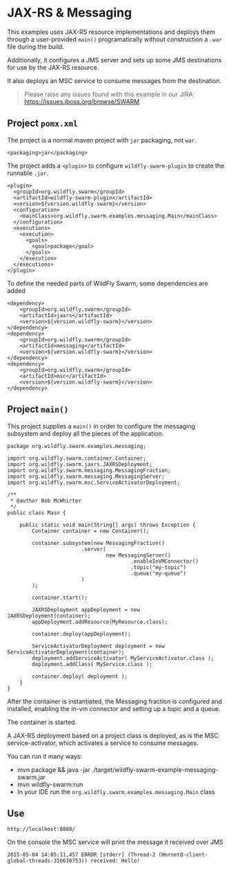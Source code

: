 # JAX-RS & Messaging

This examples uses JAX-RS resource implementations and deploys
them through a user-provided `main()` programatically without
construction a `.war` file during the build.

Additionally, it configures a JMS server and sets up some
JMS destinations for use by the JAX-RS resource.

It also deploys an MSC service to consume messages from
the destination.  

> Please raise any issues found with this example in our JIRA:
> https://issues.jboss.org/browse/SWARM

## Project `pomx.xml`

The project is a normal maven project with `jar` packaging, not `war`.

    <packaging>jar</packaging>

The project adds a `<plugin>` to configure `wildfly-swarm-plugin` to
create the runnable `.jar`.

    <plugin>
      <groupId>org.wildfly.swarm</groupId>
      <artifactId>wildfly-swarm-plugin</artifactId>
      <version>${version.wildfly-swarm}</version>
      <configuration>
        <mainClass>org.wildfly.swarm.examples.messaging.Main</mainClass>
      </configuration>
      <executions>
        <execution>
          <goals>
            <goal>package</goal>
          </goals>
        </execution>
      </executions>
    </plugin>

To define the needed parts of WildFly Swarm, some dependencies are added

    <dependency>
        <groupId>org.wildfly.swarm</groupId>
        <artifactId>jaxrs</artifactId>
        <version>${version.wildfly-swarm}</version>
    </dependency>
    <dependency>
        <groupId>org.wildfly.swarm</groupId>
        <artifactId>messaging</artifactId>
        <version>${version.wildfly-swarm}</version>
    </dependency>
    <dependency>
        <groupId>org.wildfly.swarm</groupId>
        <artifactId>msc</artifactId>
        <version>${version.wildfly-swarm}</version>
    </dependency>

## Project `main()`

This project supplies a `main()` in order to configure the messaging
subsystem and deploy all the pieces of the application.

    package org.wildfly.swarm.examples.messaging;
    
    import org.wildfly.swarm.container.Container;
    import org.wildfly.swarm.jaxrs.JAXRSDeployment;
    import org.wildfly.swarm.messaging.MessagingFraction;
    import org.wildfly.swarm.messaging.MessagingServer;
    import org.wildfly.swarm.msc.ServiceActivatorDeployment;
    
    /**
     * @author Bob McWhirter
     */
    public class Main {
    
        public static void main(String[] args) throws Exception {
            Container container = new Container();
    
            container.subsystem(new MessagingFraction()
                            .server(
                                    new MessagingServer()
                                            .enableInVMConnector()
                                            .topic("my-topic")
                                            .queue("my-queue")
                            )
            );
    
            container.start();
    
            JAXRSDeployment appDeployment = new JAXRSDeployment(container);
            appDeployment.addResource(MyResource.class);
    
            container.deploy(appDeployment);
    
            ServiceActivatorDeployment deployment = new ServiceActivatorDeployment(container);
            deployment.addServiceActivator( MyServiceActivator.class );
            deployment.addClass( MyService.class );
    
            container.deploy( deployment );
        }
    }

After the container is instantiated, the Messaging fraction is
configured and installed, enabling the in-vm connector and setting
up a topic and a queue.  

The container is started.

A JAX-RS deployment based on a project class is deployed, as is the
MSC service-activator, which activates a service to consume messages.

You can run it many ways:

* mvn package && java -jar ./target/wildfly-swarm-example-messaging-swarm.jar
* mvn wildfly-swarm:run
* In your IDE run the `org.wildfly.swarm.examples.messaging.Main` class

## Use

    http://localhost:8080/

On the console the MSC service will print the message it received over JMS

    2015-05-04 14:05:11,457 ERROR [stderr] (Thread-2 (HornetQ-client-global-threads-316630753)) received: Hello!
